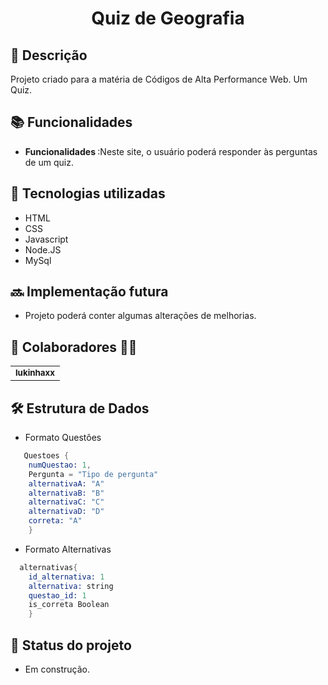<h1 align="center">Quiz de Geografia</h1>

## :memo: Descrição
Projeto criado para a matéria de Códigos de Alta Performance Web. Um Quiz.

## :books: Funcionalidades
* <b>Funcionalidades </b>:Neste site, o usuário poderá responder às perguntas de um quiz.
## :wrench: Tecnologias utilizadas
* HTML
* CSS
* Javascript
* Node.JS
* MySql

## :soon: Implementação futura
* Projeto poderá conter algumas alterações de melhorias.

## :handshake: Colaboradores :man_technologist:
<table>
  <tr>
    <td align="center">
      <a href="https://github.com/lukinhaxx">
        <sub>
          <b>lukinhaxx</b>
        </sub>
      </a>
    </td>
  </tr>
</table>

## :hammer_and_wrench: Estrutura de Dados
- Formato Questôes

```s
   Questoes {
    numQuestao: 1,
    Pergunta = "Tipo de pergunta"
    alternativaA: "A"
    alternativaB: "B"
    alternativaC: "C"
    alternativaD: "D"
    correta: "A"
    }
```

- Formato Alternativas
```s
  alternativas{
    id_alternativa: 1
    alternativa: string
    questao_id: 1
    is_correta Boolean
    }
```

## :dart: Status do projeto
* Em construção.
